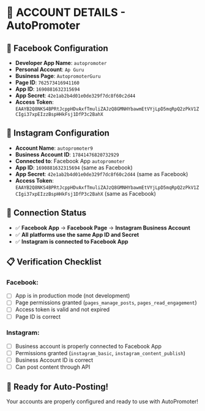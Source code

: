 # 🔐 **ACCOUNT DETAILS - AutoPromoter**

## **📘 Facebook Configuration**

- **Developer App Name**: `autopromoter`
- **Personal Account**: `Ap Guru`
- **Business Page**: `AutopromoterGuru`
- **Page ID**: `762573416941160`
- **App ID**: `1690881632315694`
- **App Secret**: `42e1ab2b4d01e0de329f7dc8f60c2d44`
- **Access Token**: `EAAYB2Q8NKS4BPRtJcppHDvAxfTmuliZAJzQ8GMNHYbawmEtVYjLpD5mqRpQ2zPkV1ZCIgi37xpEIzzBspHHkFsj1DfP3c2BahX`

## **📸 Instagram Configuration**

- **Account Name**: `autopromoter9`
- **Business Account ID**: `17841476820732929`
- **Connected to**: Facebook App `autopromoter`
- **App ID**: `1690881632315694` (same as Facebook)
- **App Secret**: `42e1ab2b4d01e0de329f7dc8f60c2d44` (same as Facebook)
- **Access Token**: `EAAYB2Q8NKS4BPRtJcppHDvAxfTmuliZAJzQ8GMNHYbawmEtVYjLpD5mqRpQ2zPkV1ZCIgi37xpEIzzBspHHkFsj1DfP3c2BahX` (same as Facebook)

## **🔗 Connection Status**

- ✅ **Facebook App** → **Facebook Page** → **Instagram Business Account**
- ✅ **All platforms use the same App ID and Secret**
- ✅ **Instagram is connected to Facebook App**

## **📋 Verification Checklist**

### **Facebook:**
- [ ] App is in production mode (not development)
- [ ] Page permissions granted (`pages_manage_posts`, `pages_read_engagement`)
- [ ] Access token is valid and not expired
- [ ] Page ID is correct

### **Instagram:**
- [ ] Business account is properly connected to Facebook App
- [ ] Permissions granted (`instagram_basic`, `instagram_content_publish`)
- [ ] Business Account ID is correct
- [ ] Can post content through API

## **🚀 Ready for Auto-Posting!**

Your accounts are properly configured and ready to use with AutoPromoter!
